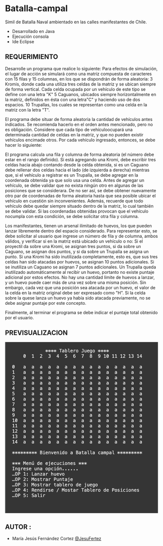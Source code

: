 # Batalla-campal
Simil de Batalla Naval ambientado en las calles manifestantes de Chile.
- Desarrollado en Java
- Ejecución consola
- Ide Eclipse

## REQUERIMIENTO
Desarrolle un programa que realice lo siguiente:
 Para efectos de simulación, el lugar de acción se simulará como una matriz compuesta de caracteres con 15 filas y 15 columnas, en los que se dispondrán de forma aleatoria:
3 Kromis, donde cada una utiliza tres celdas de la matriz y se ubican siempre de forma vertical. Cada celda ocupada por un vehículo de este tipo se define con una letra "K"
5 Caguanos, ubicados siempre horizontalmente en la matriz, definidos en ésta con una letra"C" y haciendo uso de dos espacios. 10 Trupallas, los cuales se representan como una celda en la matriz con la letra "T".
  
El programa debe situar de forma aleatoria la cantidad de vehículos antes indicados. Se recomienda hacerlo en el orden antes mencionado, pero no es obligación. Considere que cada tipo de vehículoocupará una determinada cantidad de celdas en la matriz, y que no pueden existir vehículos encimade otros.
 Por cada vehículo ingresado, entonces, se debe hacer lo siguiente:
 
El programa calcula una fila y columna de forma aleatoria (el número debe estar en el rango definido).
Si está agregando una Kromi, debe escribir tres celdas hacia abajo contando desde la celda obtenida, si es un Caguano debe rellenar dos celdas hacia el lado (de izquierda a derecha) mientras que, si el vehículo a registrar es un Trupalla, se debe agregar en la coordenada obtenida ya que solo usa una celda.
 Antes de agregar un vehículo, se debe validar que no exista ningún otro en algunas de las posiciones que se considerara. De no ser así, se debe obtener nuevamente otro par de coordenadas de forma aleatoria hasta que sea posible ubicar el vehículo en cuestión sin inconvenientes.
Además, recuerde que todo vehículo debe quedar siempre situado dentro de la matriz, lo cual también se debe validar. Si las coordenadas obtenidas provocan que el vehículo nocumpla con esta condición, se debe solicitar otra fila y columna.

 Los manifestantes, tienen un arsenal ilimitado de huevos, los que pueden lanzar libremente dentro del espacio considerado. Para representar esto, se debe solicitar al usuario que ingrese un número de fila y de columna, ambos válidos, y verificar si en la matriz está ubicado un vehículo o no:
Si el proyectil da sobre una Kromi, se asignan tres puntos, si da sobre un Caguano, se asignan dos puntos, y si da sobre un Trupalla se asigna un punto.
 Si una Kromi ha sido inutilizada completamente, esto es, que sus tres celdas han sido atacadas por huevos, se asignan 10 puntos adicionales. Si se inutiliza un Caguano se asignan 7 puntos adicionales. Un Trupalla queda inutilizado automáticamente al recibir un huevo, portanto no existe puntaje adicional por estos efectos.
 No hay una cantidad límite de huevos a lanzar, y un huevo puede caer más de una vez sobre una misma posición. Sin embargo, cada vez que una posición sea atacada por un huevo, el valor de la celda en la matriz original debe ser expresado como "H". Si la celda sobre la quese lanza un huevo ya había sido atacada previamente, no se debe asignar puntaje por este concepto.

 Finalmente, al terminar el programa se debe indicar el puntaje total obtenido por el usuario.
  
  ## PREVISUALIZACION

![PREVISUALIZACIÓN PROYECTO BATALLA CAMPAL ](screenshots/Tablero_1.png)

## AUTOR :
- María Jesús Fernández Cortez [@JesuFertez](https://github.com/JesuFertez)

